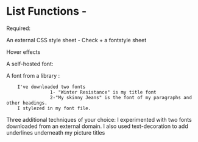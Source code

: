 # List Functions - 


Required: 

An external CSS style sheet - Check + a fontstyle sheet


Hover effects


A self-hosted font: 

A font from a library : 

        I've downloaded two fonts 
                    1- "Winter Resistance" is my title font
                    2-"My skinny Jeans" is the font of my paragraphs and other headings. 
        I stylezed in my font file.


Three additional techniques of your choice: 
        I experimented with two fonts downloaded from an external domain. 
        I also used text-decoration to add underlines underneath my picture titles 